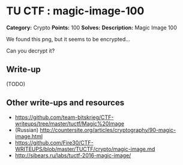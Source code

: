 # TU CTF : magic-image-100

**Category:** Crypto
**Points:** 100
**Solves:**
**Description:**
Magic Image
100

We found this png, but it seems to be encrypted...

Can you decrypt it?


## Write-up

(TODO)

## Other write-ups and resources
* https://github.com/team-bitskrieg/CTF-writeups/tree/master/tuctf/Magic%20Image
* (Russian) http://countersite.org/articles/cryptography/90-magic-image.html
* https://github.com/Fire30/CTF-WRITEUPS/blob/master/TUCTF/crypto/magic-image.md
* http://sibears.ru/labs/tuctf-2016-magic-image/
